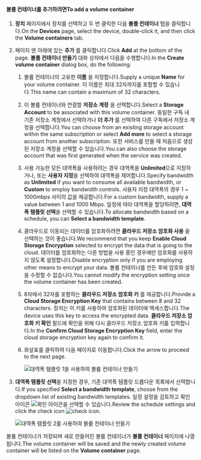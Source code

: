 <!--author=SharS last changed: 1/7/2016-->

#### <a name="to-add-a-volume-container"></a><span data-ttu-id="a9dee-101">볼륨 컨테이너를 추가하려면</span><span class="sxs-lookup"><span data-stu-id="a9dee-101">To add a volume container</span></span>
1. <span data-ttu-id="a9dee-102">**장치** 페이지에서 장치를 선택하고 두 번 클릭한 다음 **볼륨 컨테이너** 탭을 클릭합니다.</span><span class="sxs-lookup"><span data-stu-id="a9dee-102">On the **Devices** page, select the device, double-click it, and then click the **Volume containers** tab.</span></span>
2. <span data-ttu-id="a9dee-103">페이지 맨 아래에 있는 **추가** 를 클릭합니다.</span><span class="sxs-lookup"><span data-stu-id="a9dee-103">Click **Add** at the bottom of the page.</span></span> <span data-ttu-id="a9dee-104">**볼륨 컨테이너 만들기** 대화 상자에서 다음을 수행합니다.</span><span class="sxs-lookup"><span data-stu-id="a9dee-104">In the **Create volume container** dialog box, do the following:</span></span>
   
   1. <span data-ttu-id="a9dee-105">볼륨 컨테이너의 고유한 **이름** 을 지정합니다.</span><span class="sxs-lookup"><span data-stu-id="a9dee-105">Supply a unique **Name** for your volume container.</span></span> <span data-ttu-id="a9dee-106">이 이름은 최대 32자까지를 포함할 수 있습니다.</span><span class="sxs-lookup"><span data-stu-id="a9dee-106">This name can contain a maximum of 32 characters.</span></span>
   2. <span data-ttu-id="a9dee-107">이 볼륨 컨테이너와 연결할 **저장소 계정** 을 선택합니다.</span><span class="sxs-lookup"><span data-stu-id="a9dee-107">Select a **Storage Account** to be associated with this volume container.</span></span> <span data-ttu-id="a9dee-108">동일한 구독 내 기존 저장소 계정에서 선택하거나 **더 추가** 를 선택하여 다른 구독에서 저장소 계정을 선택합니다.</span><span class="sxs-lookup"><span data-stu-id="a9dee-108">You can choose from an existing storage account within the same subscription or select **Add more** to select a storage account from another subscription.</span></span> <span data-ttu-id="a9dee-109">또한 서비스를 만들 때 처음으로 생성된 저장소 계정을 선택할 수 있습니다.</span><span class="sxs-lookup"><span data-stu-id="a9dee-109">You can also choose the storage account that was first generated when the service was created.</span></span>
   3. <span data-ttu-id="a9dee-110">사용 가능한 모든 대역폭을 사용하려는 경우 대역폭을 **Unlimited**으로 지정하거나, 또는 **사용자 지정**을 선택하여 대역폭을 제어합니다.</span><span class="sxs-lookup"><span data-stu-id="a9dee-110">Specify bandwidth as **Unlimited** if you want to consume all available bandwidth, or **Custom** to employ bandwidth controls.</span></span> <span data-ttu-id="a9dee-111">사용자 지정 대역폭의 경우 1 ~ 1000mbps 사이의 값을 제공합니다.</span><span class="sxs-lookup"><span data-stu-id="a9dee-111">For a custom bandwidth, supply a value between 1 and 1000 Mbps.</span></span> <span data-ttu-id="a9dee-112">일정에 따라 대역폭을 할당하려면, **대역폭 템플릿 선택**을 선택할 수 있습니다.</span><span class="sxs-lookup"><span data-stu-id="a9dee-112">To allocate bandwidth based on a schedule, you can **Select a bandwidth template**.</span></span>
   4. <span data-ttu-id="a9dee-113">클라우드로 이동되는 데이터를 암호화하려면 **클라우드 저장소 암호화 사용** 을 선택하는 것이 좋습니다.</span><span class="sxs-lookup"><span data-stu-id="a9dee-113">We recommend that you keep **Enable Cloud Storage Encryption** selected to encrypt the data that is going to the cloud.</span></span> <span data-ttu-id="a9dee-114">데이터를 암호화하는 다른 방법을 사용 중인 경우에만 암호화를 사용하지 않도록 설정합니다.</span><span class="sxs-lookup"><span data-stu-id="a9dee-114">Disable encryption only if you are employing other means to encrypt your data.</span></span> <span data-ttu-id="a9dee-115">볼륨 컨테이너를 만든 후에 암호화 설정을 수정할 수 없습니다.</span><span class="sxs-lookup"><span data-stu-id="a9dee-115">You cannot modify the encryption setting once the volume container has been created.</span></span>
   5. <span data-ttu-id="a9dee-116">8자에서 32자를 포함하는 **클라우드 저장소 암호화 키** 를 제공합니다.</span><span class="sxs-lookup"><span data-stu-id="a9dee-116">Provide a **Cloud Storage Encryption Key** that contains between 8 and 32 characters.</span></span> <span data-ttu-id="a9dee-117">장치는 이 키를 사용하여 암호화된 데이터에 액세스합니다.</span><span class="sxs-lookup"><span data-stu-id="a9dee-117">The device uses this key to access the encrypted data.</span></span> <span data-ttu-id="a9dee-118">**클라우드 저장소 암호화 키 확인** 필드에 확인을 위해 다시 클라우드 저장소 암호화 키를 입력합니다.</span><span class="sxs-lookup"><span data-stu-id="a9dee-118">In the **Confirm Cloud Storage Encryption Key** field, enter the cloud storage encryption key again to confirm it.</span></span> 
   6. <span data-ttu-id="a9dee-119">화살표를 클릭하여 다음 페이지로 이동합니다.</span><span class="sxs-lookup"><span data-stu-id="a9dee-119">Click the arrow to proceed to the next page.</span></span>
      
      ![대역폭 템플릿 1을 사용하여 볼륨 컨테이너 만들기](./media/storsimple-add-volume-container/HCS_CreateVCBT1-include.png) 
3. <span data-ttu-id="a9dee-121">**대역폭 템플릿 선택**을 지정한 경우, 기존 대역폭 템플릿 드롭다운 목록에서 선택합니다.</span><span class="sxs-lookup"><span data-stu-id="a9dee-121">If you specified **Select a bandwidth template**, choose from the dropdown list of existing bandwidth templates.</span></span> <span data-ttu-id="a9dee-122">일정 설정을 검토하고 확인 아이콘 ![확인 아이콘](./media/storsimple-configure-new-storage-account/HCS_CheckIcon-include.png)을 선택할 수 있습니다.</span><span class="sxs-lookup"><span data-stu-id="a9dee-122">Review the schedule settings and click the check icon ![check icon](./media/storsimple-configure-new-storage-account/HCS_CheckIcon-include.png).</span></span>
   
    ![대역폭 템플릿 2를 사용하여 볼륨 컨테이너 만들기](./media/storsimple-add-volume-container/HCS_CreateVCBT2-include.png) 

<span data-ttu-id="a9dee-124">볼륨 컨테이너가 저장되며 새로 만들어진 볼륨 컨테이너가 **볼륨 컨테이너** 페이지에 나열됩니다.</span><span class="sxs-lookup"><span data-stu-id="a9dee-124">The volume container will be saved and the newly created volume container will be listed on the **Volume container** page.</span></span>

